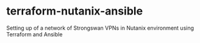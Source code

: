 # terraform-nutanix-ansible
Setting up of a network of Strongswan VPNs in Nutanix environment using Terraform and Ansible
